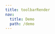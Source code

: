 ```yaml
---
title: toolbarRender
nav:
  title: Demo
  path: /demo
---
```


<code src="../examples/toolbarRender.tsx"></code>
